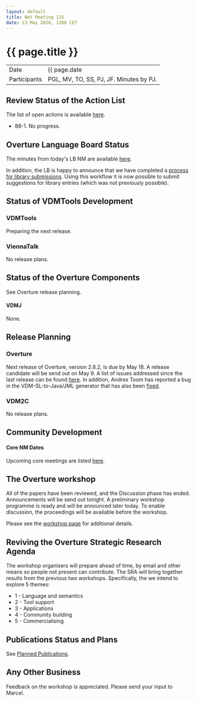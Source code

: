 ```yaml
---
layout: default
title: Net Meeting 115
date: 13 May 2018, 1200 CET
---
```


<script src="http://code.jquery.com/jquery-1.11.1.min.js">
</script>
<script src="/javascripts/edit.js"></script>
<script>setEditButonNm();</script>

# {{ page.title }}

|||
|---|---|
| Date | {{ page.date | date: "%-d %B %Y, %R %Z"}} |
| Participants | PGL, MV, TO, SS, PJ, JF.  Minutes by PJ. |

## Review Status of the Action List

The list of open actions is available [here](https://github.com/overturetool/overturetool.github.io/issues?q=is%3Aissue+is%3Aopen+label%3A%22action+net-meeting%22).

* 88-1. No progress.

## Overture Language Board Status

The minutes from today's LB NM are available [here](https://github.com/overturetool/language/wiki/Minutes-of-the-LB-NM,-13th-May-2018).

In addition, the LB is happy to announce that we have completed a [process for library submissions](https://github.com/overturetool/language/wiki#library-submissions-lss). Using this workflow it is now possible to submit suggestions for library entries (which was not previously possible).

## Status of VDMTools Development
### VDMTools

Preparing the next release.

### ViennaTalk

No release plans.

##  Status of the Overture Components

See Overture release planning.

#### VDMJ

None.

##  Release Planning

### Overture

Next release of Overture, version 2.6.2, is due by May 18. A release candidate will be send out on May 9. A list of issues addressed since the last release can be found [here](https://github.com/overturetool/overture/milestone/39?closed=1). In addition, Andres Toom has reported a bug in the VDM-SL-to-Java/JML generator that has also been [fixed](https://github.com/overturetool/overture/commit/ed9f962e23926c112482ea81ea068bb1ade27a68).

### VDM2C

No release plans.

##  Community Development

#### Core NM Dates

Upcoming core meetings are listed [here](http://overturetool.org/netmeetings/).

## The Overture workshop

All of the papers have been reviewed, and the Discussion phase has ended. Announcements will be send out tonight. A preliminary  workshop programme is ready and will be announced later today. To enable discussion, the proceedings will be available before the workshop.

Please see the [workshop page](http://overturetool.org/workshops/16th-Overture-Workshop.html) for additional details.

## Reviving the Overture Strategic Research Agenda

The workshop organisers will prepare ahead of time, by email and other means so people not present can contribute. The SRA will bring together results from the previous two workshops. Specifically, the we intend to explore 5 themes:

* 1 - Language and semantics
* 2 - Tool support
* 3 - Applications
* 4 - Community building
* 5 - Commercialising

##  Publications Status and Plans

See [Planned Publications](http://overturetool.org/publications/PlannedPublications.html).

##  Any Other Business

Feedback on the workshop is appreciated. Please send your input to Marcel.


